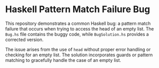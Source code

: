 # Haskell Pattern Match Failure Bug
This repository demonstrates a common Haskell bug: a pattern match failure that occurs when trying to access the head of an empty list. The `Bug.hs` file contains the buggy code, while `BugSolution.hs` provides a corrected version.

The issue arises from the use of `head` without proper error handling or checking for an empty list. The solution incorporates guards or pattern matching to gracefully handle the case of an empty list.